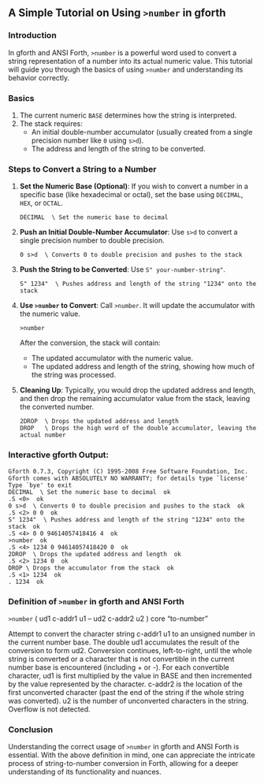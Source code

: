 
## A Simple Tutorial on Using `>number` in gforth

### Introduction

In gforth and ANSI Forth, `>number` is a powerful word used to convert a string representation of a number into its actual numeric value. This tutorial will guide you through the basics of using `>number` and understanding its behavior correctly.

### Basics

1. The current numeric `BASE` determines how the string is interpreted.
2. The stack requires:
   - An initial double-number accumulator (usually created from a single precision number like `0` using `s>d`).
   - The address and length of the string to be converted.

### Steps to Convert a String to a Number

1. **Set the Numeric Base (Optional)**: If you wish to convert a number in a specific base (like hexadecimal or octal), set the base using `DECIMAL`, `HEX`, or `OCTAL`.

   ```forth
   DECIMAL  \ Set the numeric base to decimal
   ```

2. **Push an Initial Double-Number Accumulator**: Use `s>d` to convert a single precision number to double precision.

   ```forth
   0 s>d  \ Converts 0 to double precision and pushes to the stack
   ```

3. **Push the String to be Converted**: Use `S" your-number-string"`.

   ```forth
   S" 1234"  \ Pushes address and length of the string "1234" onto the stack
   ```

4. **Use `>number` to Convert**: Call `>number`. It will update the accumulator with the numeric value.

   ```forth
   >number
   ```

   After the conversion, the stack will contain:
   - The updated accumulator with the numeric value.
   - The updated address and length of the string, showing how much of the string was processed.

5. **Cleaning Up**: Typically, you would drop the updated address and length, and then drop the remaining accumulator value from the stack, leaving the converted number.

   ```forth
   2DROP  \ Drops the updated address and length
   DROP   \ Drops the high word of the double accumulator, leaving the actual number
   ```

### Interactive gforth Output:

```
Gforth 0.7.3, Copyright (C) 1995-2008 Free Software Foundation, Inc.
Gforth comes with ABSOLUTELY NO WARRANTY; for details type `license'
Type `bye' to exit
DECIMAL  \ Set the numeric base to decimal  ok
.S <0>  ok
0 s>d  \ Converts 0 to double precision and pushes to the stack  ok
.S <2> 0 0  ok
S" 1234"  \ Pushes address and length of the string "1234" onto the stack  ok
.S <4> 0 0 94614057418416 4  ok
>number  ok
.S <4> 1234 0 94614057418420 0  ok
2DROP  \ Drops the updated address and length  ok
.S <2> 1234 0  ok
DROP \ Drops the accumulator from the stack  ok    
.S <1> 1234  ok
. 1234  ok
```

### Definition of `>number` in gforth and ANSI Forth

`>number` ( ud1 c-addr1 u1 – ud2 c-addr2 u2 ) core “to-number”

Attempt to convert the character string c-addr1 u1 to an unsigned number in the current number base. The double ud1 accumulates the result of the conversion to form ud2. Conversion continues, left-to-right, until the whole string is converted or a character that is not convertible in the current number base is encountered (including + or -). For each convertible character, ud1 is first multiplied by the value in BASE and then incremented by the value represented by the character. c-addr2 is the location of the first unconverted character (past the end of the string if the whole string was converted). u2 is the number of unconverted characters in the string. Overflow is not detected.

### Conclusion

Understanding the correct usage of `>number` in gforth and ANSI Forth is essential. With the above definition in mind, one can appreciate the intricate process of string-to-number conversion in Forth, allowing for a deeper understanding of its functionality and nuances.
